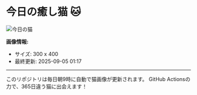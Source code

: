 # 今日の癒し猫 🐱

![今日の猫](https://cdn2.thecatapi.com/images/2a4.jpg)

**画像情報:**
- サイズ: 300 x 400
- 最終更新: 2025-09-05 01:17

---

このリポジトリは毎日朝9時に自動で猫画像が更新されます。
GitHub Actionsの力で、365日違う猫に出会えます！
